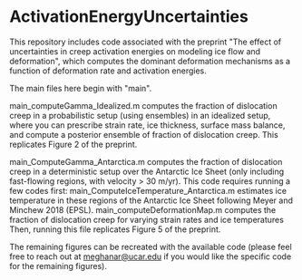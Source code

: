# ActivationEnergyUncertainties

This repository includes code associated with the preprint "The effect of uncertainties in creep activation energies on modeling ice flow and deformation", which computes
the dominant deformation mechanisms as a function of deformation rate and activation energies.

The main files here begin with "main". 

main_computeGamma_Idealized.m computes the fraction of dislocation creep in a probabilistic setup (using ensembles) in an idealized setup, where you can prescribe strain 
rate, ice thickness, surface mass balance, and compute a posterior ensemble of fraction of dislocation creep. This replicates Figure 2 of the preprint.

main_ComputeGamma_Antarctica.m computes the fraction of dislocation creep in a deterministic setup over the Antarctic Ice Sheet (only including fast-flowing regions, with
velocity > 30 m/yr). This code requires running a few codes first:
  main_ComputeIceTemperature_Antarctica.m estimates ice temperature in these regions of the Antarctic Ice Sheet following Meyer and Minchew 2018 (EPSL).
  main_computeDeformationMap.m computes the fraction of dislocation creep for varying strain rates and ice temperatures
Then, running this file replicates Figure 5 of the preprint.

The remaining figures can be recreated with the available code (please feel free to reach out at meghanar@ucar.edu if you would like the specific code for the 
remaining figures).

